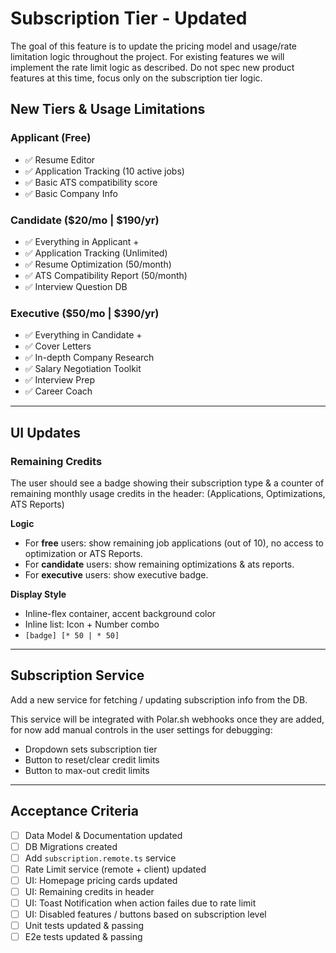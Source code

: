 # Subscription Tier - Updated

The goal of this feature is to update the pricing model and usage/rate limitation logic throughout the project. For existing features we will implement the rate limit logic as described. Do not spec new product features at this time, focus only on the subscription tier logic.

## New Tiers & Usage Limitations

### Applicant (Free)

- ✅ Resume Editor
- ✅ Application Tracking (10 active jobs)
- ✅ Basic ATS compatibility score
- ✅ Basic Company Info

### Candidate ($20/mo | $190/yr)

- ✅ Everything in Applicant +
- ✅ Application Tracking (Unlimited)
- ✅ Resume Optimization (50/month)
- ✅ ATS Compatibility Report (50/month)
- ✅ Interview Question DB

### Executive ($50/mo | $390/yr)

- ✅ Everything in Candidate +
- ✅ Cover Letters
- ✅ In-depth Company Research
- ✅ Salary Negotiation Toolkit
- ✅ Interview Prep
- ✅ Career Coach

---

## UI Updates

### Remaining Credits

The user should see a badge showing their subscription type & a counter of remaining monthly usage credits in the header: (Applications, Optimizations, ATS Reports)

**Logic**

- For **free** users: show remaining job applications (out of 10), no access to optimization or ATS Reports.
- For **candidate** users: show remaining optimizations & ats reports.
- For **executive** users: show executive badge.

**Display Style**

- Inline-flex container, accent background color
- Inline list: Icon + Number combo
- `[badge] [* 50 | * 50]`

---

## Subscription Service

Add a new service for fetching / updating subscription info from the DB.

This service will be integrated with Polar.sh webhooks once they are added, for now add manual controls in the user settings for debugging:

- Dropdown sets subscription tier
- Button to reset/clear credit limits
- Button to max-out credit limits

---

## Acceptance Criteria

- [ ] Data Model & Documentation updated
- [ ] DB Migrations created
- [ ] Add `subscription.remote.ts` service
- [ ] Rate Limit service (remote + client) updated
- [ ] UI: Homepage pricing cards updated
- [ ] UI: Remaining credits in header
- [ ] UI: Toast Notification when action failes due to rate limit
- [ ] UI: Disabled features / buttons based on subscription level
- [ ] Unit tests updated & passing
- [ ] E2e tests updated & passing
